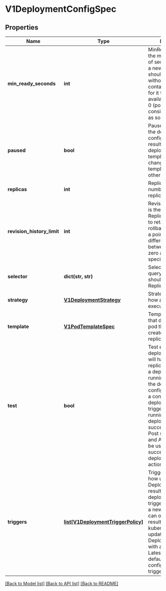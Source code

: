 # V1DeploymentConfigSpec

## Properties
Name | Type | Description | Notes
------------ | ------------- | ------------- | -------------
**min_ready_seconds** | **int** | MinReadySeconds is the minimum number of seconds for which a newly created pod should be ready without any of its container crashing, for it to be considered available. Defaults to 0 (pod will be considered available as soon as it is ready) | [optional] 
**paused** | **bool** | Paused indicates that the deployment config is paused resulting in no new deployments on template changes or changes in the template caused by other triggers. | [optional] 
**replicas** | **int** | Replicas is the number of desired replicas. | 
**revision_history_limit** | **int** | RevisionHistoryLimit is the number of old ReplicationControllers to retain to allow for rollbacks. This field is a pointer to allow for differentiation between an explicit zero and not specified. | [optional] 
**selector** | **dict(str, str)** | Selector is a label query over pods that should match the Replicas count. | [optional] 
**strategy** | [**V1DeploymentStrategy**](V1DeploymentStrategy.md) | Strategy describes how a deployment is executed. | 
**template** | [**V1PodTemplateSpec**](V1PodTemplateSpec.md) | Template is the object that describes the pod that will be created if insufficient replicas are detected. | [optional] 
**test** | **bool** | Test ensures that this deployment config will have zero replicas except while a deployment is running. This allows the deployment config to be used as a continuous deployment test - triggering on images, running the deployment, and then succeeding or failing. Post strategy hooks and After actions can be used to integrate successful deployment with an action. | 
**triggers** | [**list[V1DeploymentTriggerPolicy]**](V1DeploymentTriggerPolicy.md) | Triggers determine how updates to a DeploymentConfig result in new deployments. If no triggers are defined, a new deployment can only occur as a result of an explicit kubernetes.client update to the DeploymentConfig with a new LatestVersion. If null, defaults to having a config change trigger. | 

[[Back to Model list]](../README.md#documentation-for-models) [[Back to API list]](../README.md#documentation-for-api-endpoints) [[Back to README]](../README.md)


